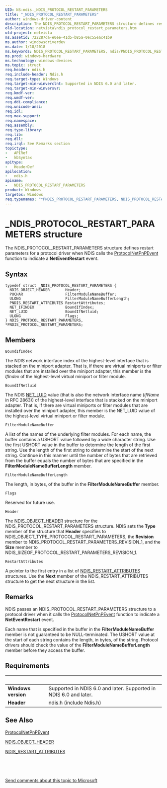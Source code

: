 ```yaml
---
UID: NS:ndis._NDIS_PROTOCOL_RESTART_PARAMETERS
title: "_NDIS_PROTOCOL_RESTART_PARAMETERS"
author: windows-driver-content
description: The NDIS_PROTOCOL_RESTART_PARAMETERS structure defines restart parameters for a protocol driver when NDIS calls the ProtocolNetPnPEvent function to indicate a NetEventRestart event.
old-location: netvista\ndis_protocol_restart_parameters.htm
old-project: netvista
ms.assetid: 722287da-e0ee-41d5-b85a-0ec55eac41b9
ms.author: windowsdriverdev
ms.date: 1/18/2018
ms.keywords: NDIS_PROTOCOL_RESTART_PARAMETERS, ndis/PNDIS_PROTOCOL_RESTART_PARAMETERS, NDIS_PROTOCOL_RESTART_PARAMETERS structure [Network Drivers Starting with Windows Vista], *PNDIS_PROTOCOL_RESTART_PARAMETERS, _NDIS_PROTOCOL_RESTART_PARAMETERS, ndis/NDIS_PROTOCOL_RESTART_PARAMETERS, protocol_structures_ref_1a426da7-b2f9-49b0-9069-24ceddcd8ad1.xml, PNDIS_PROTOCOL_RESTART_PARAMETERS structure pointer [Network Drivers Starting with Windows Vista], netvista.ndis_protocol_restart_parameters, PNDIS_PROTOCOL_RESTART_PARAMETERS
ms.prod: windows-hardware
ms.technology: windows-devices
ms.topic: struct
req.header: ndis.h
req.include-header: Ndis.h
req.target-type: Windows
req.target-min-winverclnt: Supported in NDIS 6.0 and later.
req.target-min-winversvr: 
req.kmdf-ver: 
req.umdf-ver: 
req.ddi-compliance: 
req.unicode-ansi: 
req.idl: 
req.max-support: 
req.namespace: 
req.assembly: 
req.type-library: 
req.lib: 
req.dll: 
req.irql: See Remarks section
topictype:
-	APIRef
-	kbSyntax
apitype:
-	HeaderDef
apilocation:
-	ndis.h
apiname:
-	NDIS_PROTOCOL_RESTART_PARAMETERS
product: Windows
targetos: Windows
req.typenames: "*PNDIS_PROTOCOL_RESTART_PARAMETERS, NDIS_PROTOCOL_RESTART_PARAMETERS"
---
```


# _NDIS_PROTOCOL_RESTART_PARAMETERS structure
The NDIS_PROTOCOL_RESTART_PARAMETERS structure defines restart parameters for a protocol driver when
  NDIS calls the 
  <a href="..\ndis\nc-ndis-protocol_net_pnp_event.md">ProtocolNetPnPEvent</a> function to
  indicate a 
  <b>NetEventRestart</b> event.

## Syntax
````
typedef struct _NDIS_PROTOCOL_RESTART_PARAMETERS {
  NDIS_OBJECT_HEADER       Header;
  PUCHAR                   FilterModuleNameBuffer;
  ULONG                    FilterModuleNameBufferLength;
  PNDIS_RESTART_ATTRIBUTES RestartAttributes;
  NET_IFINDEX              BoundIfIndex;
  NET_LUID                 BoundIfNetluid;
  ULONG                    Flags;
} NDIS_PROTOCOL_RESTART_PARAMETERS, *PNDIS_PROTOCOL_RESTART_PARAMETERS;
````

## Members


`BoundIfIndex`

The NDIS network interface index of the highest-level interface that is stacked on the miniport
     adapter. That is, if there are virtual miniports or filter modules that are installed over the miniport
     adapter, this member is the 
     <i>IfIndex</i> of the highest-level virtual miniport or filter module.

`BoundIfNetluid`

The NDIS 
     <a href="https://msdn.microsoft.com/library/windows/hardware/ff568747">NET_LUID</a> value (that is also the network interface
     name (<i>ifName</i> in 
     RFC 2863)) of the highest-level interface that is stacked on the miniport
     adapter. That is, if there are virtual miniports or filter modules that are installed over the miniport
     adapter, this member is the NET_LUID value of the highest-level virtual miniport or filter
     module.

`FilterModuleNameBuffer`

A list of the names of the underlying filter modules. For each name, the buffer contains a USHORT
     value followed by a wide character string. Use the first USHORT value in the buffer to determine the
     length of the first string. Use the length of the first string to determine the start of the next
     string. Continue in this manner until the number of bytes that are retrieved from the buffer equals the
     number of bytes that are specified in the 
     <b>FilterModuleNameBufferLength</b> member.

`FilterModuleNameBufferLength`

The length, in bytes, of the buffer in the 
     <b>FilterModuleNameBuffer</b> member.

`Flags`

Reserved for future use.

`Header`

The 
     <a href="..\ntddndis\ns-ntddndis-_ndis_object_header.md">NDIS_OBJECT_HEADER</a> structure for the
     NDIS_PROTOCOL_RESTART_PARAMETERS structure. NDIS sets the 
     <b>Type</b> member of the structure that 
     <b>Header</b> specifies to NDIS_OBJECT_TYPE_PROTOCOL_RESTART_PARAMETERS, the 
     <b>Revision</b> member to NDIS_PROTOCOL_RESTART_PARAMETERS_REVISION_1, and the 
     <b>Size</b> member to NDIS_SIZEOF_PROTOCOL_RESTART_PARAMETERS_REVISION_1.

`RestartAttributes`

A pointer to the first entry in a list of 
     <a href="..\ndis\ns-ndis-_ndis_restart_attributes.md">NDIS_RESTART_ATTRIBUTES</a> structures.
     Use the 
     <b>Next</b> member of the NDIS_RESTART_ATTRIBUTES structure to get the next structure in the list.

## Remarks
NDIS passes an NDIS_PROTOCOL_RESTART_PARAMETERS structure to a protocol driver when it calls the 
    <a href="..\ndis\nc-ndis-protocol_net_pnp_event.md">ProtocolNetPnPEvent</a> function to
    indicate a 
    <b>NetEventRestart</b> event.

Each name that is specified in the buffer in the 
    <b>FilterModuleNameBuffer</b> member is not guaranteed to be NULL-terminated. The USHORT value at the
    start of each string contains the length, in bytes, of the string. Protocol drivers should check the
    value of the 
    <b>FilterModuleNameBufferLength</b> member before they access the buffer.

## Requirements
| &nbsp; | &nbsp; |
| ---- |:---- |
| **Windows version** | Supported in NDIS 6.0 and later. Supported in NDIS 6.0 and later. |
| **Header** | ndis.h (include Ndis.h) |

## See Also

<a href="..\ndis\nc-ndis-protocol_net_pnp_event.md">ProtocolNetPnPEvent</a>



<a href="..\ntddndis\ns-ntddndis-_ndis_object_header.md">NDIS_OBJECT_HEADER</a>



<a href="..\ndis\ns-ndis-_ndis_restart_attributes.md">NDIS_RESTART_ATTRIBUTES</a>



 

 

<a href="mailto:wsddocfb@microsoft.com?subject=Documentation%20feedback [netvista\netvista]:%20NDIS_PROTOCOL_RESTART_PARAMETERS structure%20 RELEASE:%20(1/18/2018)&amp;body=%0A%0APRIVACY STATEMENT%0A%0AWe use your feedback to improve the documentation. We don't use your email address for any other purpose, and we'll remove your email address from our system after the issue that you're reporting is fixed. While we're working to fix this issue, we might send you an email message to ask for more info. Later, we might also send you an email message to let you know that we've addressed your feedback.%0A%0AFor more info about Microsoft's privacy policy, see http://privacy.microsoft.com/en-us/default.aspx." title="Send comments about this topic to Microsoft">Send comments about this topic to Microsoft</a>